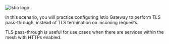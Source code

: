 
![Istio logo](https://raw.githubusercontent.com/lorenzo85/scenarios-ica/master/istio-logo.svg)

In this scenario, you will practice configuring Istio Gateway to perform TLS pass-through, 
instead of TLS termination on incoming requests.

TLS pass-through is useful for use cases when there are services within the mesh with HTTPs enabled.